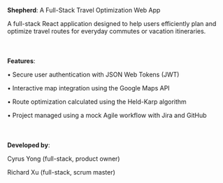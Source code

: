 **Shepherd**: A Full-Stack Travel Optimization Web App

A full-stack React application designed to help users efficiently plan and optimize travel routes for everyday commutes or vacation itineraries.
<br><br>
<br><br>
**Features**:

• Secure user authentication with JSON Web Tokens (JWT)

• Interactive map integration using the Google Maps API

• Route optimization calculated using the Held-Karp algorithm

• Project managed using a mock Agile workflow with Jira and GitHub
<br><br>
<br><br>
**Developed by**:

Cyrus Yong (full-stack, product owner)

Richard Xu (full-stack, scrum master)